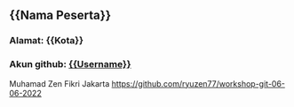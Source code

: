 ## {{Nama Peserta}}
### **Alamat**: {{Kota}}
### **Akun github**: [{{Username}}](https://github.com/aoktox)

Muhamad Zen Fikri
Jakarta
https://github.com/ryuzen77/workshop-git-06-06-2022
